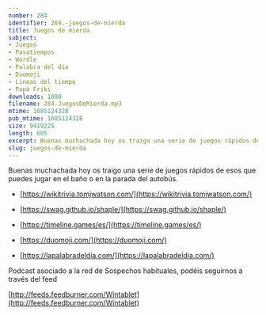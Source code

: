 ```yaml
---
number: 284
identifier: 284.-juegos-de-mierda
title: Juegos de mierda
subject:
- Juegos
- Pasatiempos
- Wordle
- Palabra del dia
- Duomoji
- Lineas del tiempo
- Papá Friki
downloads: 1080
filename: 284.JuegosDeMierda.mp3
mtime: 1685124328
pub_mtime: 1685124328
size: 9419225
length: 605
excerpt: Buenas muchachada hoy os traigo una serie de juegos rápidos de esos que puedes jugar en el baño o en la parada del autobus.
slug: juegos-de-mierda
---
```

Buenas muchachada hoy os traigo una serie de juegos rápidos de esos que puedes jugar en el baño o en la parada del autobús.

* [https://wikitrivia.tomjwatson.com/](https://wikitrivia.tomjwatson.com/)

* [https://swag.github.io/shaple/](https://swag.github.io/shaple/)

* [https://timeline.games/es/](https://timeline.games/es/)

* [https://duomoji.com/](https://duomoji.com/)

* [https://lapalabradeldia.com/](https://lapalabradeldia.com/)

Podcast asociado a la red de Sospechos habituales, podéis seguirnos a través del feed

[http://feeds.feedburner.com/Wintablet](http://feeds.feedburner.com/Wintablet)